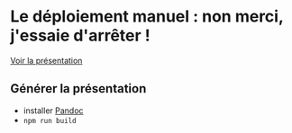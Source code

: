 Le déploiement manuel : non merci, j'essaie d'arrêter !
=======================================================

[Voir la présentation](https://dsferruzza.github.io/conf-arreter-deploiement-manuel)

## Générer la présentation

- installer [Pandoc](http://pandoc.org/)
- `npm run build`
